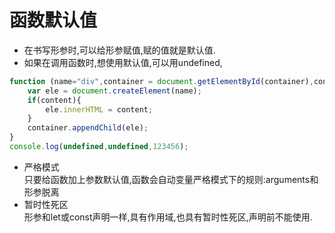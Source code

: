 # 函数默认值

* 在书写形参时,可以给形参赋值,赋的值就是默认值.
* 如果在调用函数时,想使用默认值,可以用undefined,
```js
function (name="div",container = document.getElementById(container),content=""){
    var ele = document.createElement(name);
    if(content){
        ele.innerHTML = content;
    }
    container.appendChild(ele);
}
console.log(undefined,undefined,123456);

```
* 严格模式  
只要给函数加上参数默认值,函数会自动变量严格模式下的规则:arguments和形参脱离  
* 暂时性死区  
形参和let或const声明一样,具有作用域,也具有暂时性死区,声明前不能使用.  
